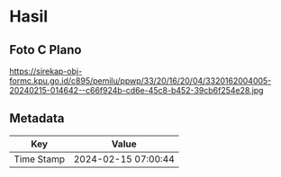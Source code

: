 # Hasil

## Foto C Plano

https://sirekap-obj-formc.kpu.go.id/c895/pemilu/ppwp/33/20/16/20/04/3320162004005-20240215-014642--c66f924b-cd6e-45c8-b452-39cb6f254e28.jpg


## Metadata

| Key        | Value               |
| ---------- | ------------------- |
| Time Stamp | 2024-02-15 07:00:44 |



